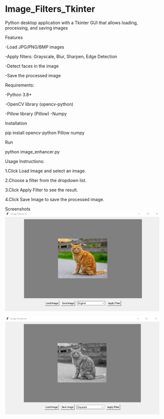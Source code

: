 # Image_Filters_Tkinter
Python desktop application with a Tkinter GUI that allows loading, processing, and saving images

Features

-Load JPG/PNG/BMP images

-Apply filters: Grayscale, Blur, Sharpen, Edge Detection

-Detect faces in the image

-Save the processed image

Requirements:

-Python 3.8+

-OpenCV library (opencv-python)

-Pillow library (Pillow)
-Numpy



Installation

pip install opencv-python Pillow numpy

Run

python image_enhancer.py

Usage Instructions:

1.Click Load Image and select an image.

2.Choose a filter from the dropdown list.

3.Click Apply Filter to see the result.

4.Click Save Image to save the processed image.

Screenshots
![original](original.png)

![new](gray.png)
